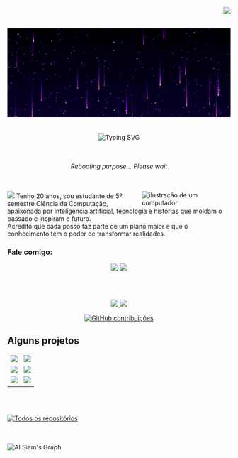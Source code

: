 <img align="right" src="https://komarev.com/ghpvc/?username=Laraewellen&color=4B0082"><br>
<br>

<div align="center">
  <img src="https://github.com/Laraewellen/Laraewellen/blob/main/360002e4690d7889f7a3ca2ea406ea15.gif" alt="banner" width="1000" height= "200" />
</div>
<br><br>
<div align="center">
  <img src="https://readme-typing-svg.demolab.com?font=Fira+Code&weight=600&size=35&duration=3000&pause=1000&color=7F3FBF&width=1000&center=true&vCenter=true&lines=Ol%C3%A1%2C+sou+a+Lara;Bem-vindo(a)!" alt="Typing SVG" />
</div>
<br><br>
<p align="center"><i>
Rebooting purpose… Please wait
</i>
  </p>
  <br><br>
<img src="https://img.shields.io/badge/-Sobre%20mim-7F3FBF?style=for-the-badge&logo=about-dot-me&logoColor=white" />
<img src="https://raw.githubusercontent.com/MicaelliMedeiros/micaellimedeiros/master/image/computer-illustration.png" alt="ilustração de um computador" min-width="200px" max-width="200px" width="200px" align="right">
Tenho 20 anos, sou estudante de 5º semestre Ciência da Computação, apaixonada por inteligência artificial, tecnologia e histórias que moldam o passado e inspiram o futuro.  
<br>
Acredito que cada passo faz parte de um plano maior e que o conhecimento tem o poder de transformar realidades.


### Fale comigo: 

<div align="center">
<a href = "mailto:contato@laraewellen@gmail.com"><img loading="lazy" src="https://img.shields.io/badge/Gmail-D14836?style=for-the-badge&logo=gmail&logoColor=white" target="_blank"></a>
<a href="https://www.linkedin.com/in/lara-ewellen-bbaa81285" target="_blank"><img loading="lazy" src="https://img.shields.io/badge/-LinkedIn-%230077B5?style=for-the-badge&logo=linkedin&logoColor=white" target="_blank"></a>   
</div>

<br><br>
<div align="center">
  <a href="https://github.com/Laraewellen">
  <img height="150em" src="https://github-readme-stats.vercel.app/api?username=Laraewellen&show_icons=true&theme=react&border_color=7F3FBF&bg_color=0D1117&title_color=F85D7F&icon_color=F8D866&include_all_commits=true&count_private=true"/>
  <img height="150em" src="https://github-readme-stats.vercel.app/api/top-langs/?username=Laraewellen&layout=compact&langs_count=7&theme=react&border_color=7F3FBF&bg_color=0D1117&title_color=F85D7F&icon_color=F8D866"/>
  </div>
<p align="center">
      <a href="https://github.com/Laraewellen">
    <img src="https://github-profile-summary-cards.vercel.app/api/cards/profile-details?username=Laraewellen&theme=radical" alt=" GitHub contribuições"/>
  </a>


## Alguns projetos
<div align="center">

<table>
  <tr>
    <td>
      <a href="https://github.com/Laraewellen/DefesaCivil">
        <img src="https://github-readme-stats.vercel.app/api/pin/?username=Laraewellen&repo=DefesaCivil&border_color=7F3FBF&bg_color=0D1117&title_color=C9D1D9&text_color=8B949E&icon_color=7F3FBF" />
      </a>
    </td>
    <td>
      <a href="https://github.com/Laraewellen/cadeado-eletronico">
        <img src="https://github-readme-stats.vercel.app/api/pin/?username=Laraewellen&repo=cadeado-eletronico&border_color=7F3FBF&bg_color=0D1117&title_color=C9D1D9&text_color=8B949E&icon_color=7F3FBF" />
      </a>
    </td>
  </tr>
  <tr>
    <td>
      <a href="https://github.com/Laraewellen/Quiz-de-Personagens">
        <img src="https://github-readme-stats.vercel.app/api/pin/?username=Laraewellen&repo=Quiz-de-Personagens&border_color=7F3FBF&bg_color=0D1117&title_color=C9D1D9&text_color=8B949E&icon_color=7F3FBF" />
      </a>
    </td>
    <td>
      <a href="https://github.com/Laraewellen/Hamburgueriaz.app">
        <img src="https://github-readme-stats.vercel.app/api/pin/?username=Laraewellen&repo=Hamburgueriaz.app&border_color=7F3FBF&bg_color=0D1117&title_color=C9D1D9&text_color=8B949E&icon_color=7F3FBF" />
      </a>
    </td>
  </tr>
  <tr>
    <td>
      <a href="https://github.com/Laraewellen/SOS-Mulher-Segura">
        <img src="https://github-readme-stats.vercel.app/api/pin/?username=Laraewellen&repo=SOS-Mulher-Segura&border_color=7F3FBF&bg_color=0D1117&title_color=C9D1D9&text_color=8B949E&icon_color=7F3FBF" />
      </a>
    </td>
    <td>
      <a href="https://github.com/Laraewellen/novastecnologias">
        <img src="https://github-readme-stats.vercel.app/api/pin/?username=Laraewellen&repo=novastecnologias&border_color=7F3FBF&bg_color=0D1117&title_color=C9D1D9&text_color=8B949E&icon_color=7F3FBF" />
      </a>
    </td>
  </tr>
</table>
</div>
<br><br>
<p align="left">
  <a href="https://github.com/Laraewellen?tab=repositories" target="_blank"><img alt="Todos os repositórios" title="Todos os repositórios" src="https://img.shields.io/badge/-All%20Repos-2962FF?style=for-the-badge&logo=koding&logoColor=white"/></a>
</p>

<br><br>
![Al Siam's Graph](https://github-readme-activity-graph.vercel.app/graph?username=Laraewellen&custom_title=Al%20Siam's%20GitHub%20Activity%20Graph&bg_color=0D1117&color=7F3FBF&line=7F3FBF&point=7F3FBF&area_color=FFFFFF&title_color=FFFFFF&area=true)

